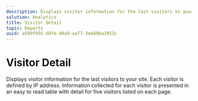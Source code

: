 ```yaml
---
description: Displays visitor information for the last visitors to your site. Each visitor is defined by IP address. Information collected for each visitor is presented in an easy to read table with detail for five visitors listed on each page.
solution: Analytics
title: Visitor Detail
topic: Reports
uuid: a599f855-d8fe-48a9-aa77-3ee89ba2953c
---
```


# Visitor Detail

Displays visitor information for the last visitors to your site. Each visitor is defined by IP address. Information collected for each visitor is presented in an easy to read table with detail for five visitors listed on each page.

